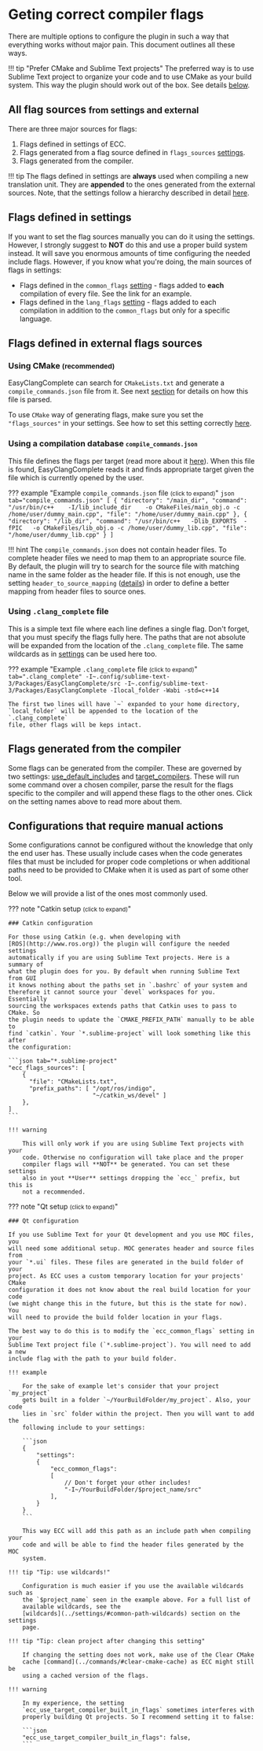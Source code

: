 # Geting correct compiler flags
There are multiple options to configure the plugin in such a way that
everything works without major pain. This document outlines all these ways.

!!! tip "Prefer CMake and Sublime Text projects"
    The preferred way is to use Sublime Text project to organize your code and to use CMake as your build system. This way the plugin should work out of the box. See details [below](#using-cmake-recommended).

## All flag sources <small>from settings and external</small>
There are three major sources for flags:

1. Flags defined in settings of ECC.
2. Flags generated from a flag source defined in `flags_sources`
   [settings](../settings/#flags_sources).
3. Flags generated from the compiler.

!!! tip
    The flags defined in settings are **always** used when compiling a new translation unit. They are **appended** to the ones generated from the external sources. Note, that the settings follow a hierarchy described in detail [here](../settings/#settings-hierarchy).

## Flags defined in settings
If you want to set the flag sources manually you can do it using the settings.
However, I strongly suggest to **NOT** do this and use a proper build system
instead. It will save you enormous amounts of time configuring the needed
include flags. However, if you know what you're doing, the main sources of
flags in settings:

- Flags defined in the `common_flags` [setting](../settings/#common_flags) -
  flags added to **each** compilation of every file. See the link for an
  example.
- Flags defined in the `lang_flags` [setting](../settings/#lang_flags) - flags
  added to each compilation in addition to the `common_flags` but only for a
  specific language.

## Flags defined in external flags sources

### Using CMake <small> (recommended) </small>

EasyClangComplete can search for `CMakeLists.txt` and generate a
`compile_commands.json` file from it. See next
[section](#using-a-compilation-database-compile_commandsjson) for details on
how this file is parsed.

To use `CMake` way of generating flags, make sure you set the `"flags_sources"`
in your settings. See how to set this setting correctly
[here](../settings/#flags_sources).

### Using a compilation database <small>`compile_commands.json`</small>
This file defines the flags per target (read more about it
[here](https://clang.llvm.org/docs/JSONCompilationDatabase.html)). When this
file is found, EasyClangComplete reads it and finds appropriate target given
the file which is currently opened by the user.

??? example "Example `compile_commands.json` file <small>(click to expand)</small>"
    ```json tab="compile_commands.json"
    [
        {
          "directory": "/main_dir",
          "command": "/usr/bin/c++    -I/lib_include_dir    -o CMakeFiles/main_obj.o -c /home/user/dummy_main.cpp",
          "file": "/home/user/dummy_main.cpp"
        },
        {
          "directory": "/lib_dir",
          "command": "/usr/bin/c++   -Dlib_EXPORTS  -fPIC   -o CMakeFiles/lib_obj.o -c /home/user/dummy_lib.cpp",
          "file": "/home/user/dummy_lib.cpp"
        }
    ]
    ```

!!! hint 
    The `compile_commands.json` does not contain header files. To complete
    header files we need to map them to an appropriate source file. By default,
    the plugin will try to search for the source file with matching name in the
    same folder as the header file. If this is not enough, use the setting
    `header_to_source_mapping`
    ([details](../settings/#header_to_source_mapping))
    in order to define a better mapping from header files to source ones.

### Using `.clang_complete` file
This is a simple text file where each line defines a single flag. Don't forget, that you must specify the flags fully here. The paths that are not absolute will be expanded from the location of the `.clang_complete` file. The same wildcards as in [settings](../settings/#common-path-wildcards) can be used here too.

??? example "Example `.clang_complete` file <small>(click to expand)</small>"
    ``` tab=".clang_complete"
    -I~.config/sublime-text-3/Packages/EasyClangComplete/src
    -I~.config/sublime-text-3/Packages/EasyClangComplete
    -Ilocal_folder
    -Wabi
    -std=c++14
    ```

    The first two lines will have `~` expanded to your home directory,
    `local_folder` will be appended to the location of the `.clang_complete`
    file, other flags will be keps intact.

## Flags generated from the compiler

Some flags can be generated from the compiler. These are governed by two
settings: [use_default_includes](../settings/#use_default_includes) and
[target_compilers](../settings/#target_compilers). These will run some command
over a chosen compiler, parse the result for the flags specific to the compiler
and will append these flags to the other ones. Click on the setting names above
to read more about them.

## Configurations that require manual actions
Some configurations cannot be configured without the knowledge that only the end user has. These usually include cases when the code generates files that must be included for proper code completions or when additional paths need to be provided to CMake when it is used as part of some other tool.

Below we will provide a list of the ones most commonly used.

??? note "Catkin setup <small>(click to expand)</small>"
    
    ### Catkin configuration

    For those using Catkin (e.g. when developing with
    [ROS](http://www.ros.org)) the plugin will configure the needed settings
    automatically if you are using Sublime Text projects. Here is a summary of
    what the plugin does for you. By default when running Sublime Text from GUI
    it knows nothing about the paths set in `.bashrc` of your system and
    therefore it cannot source your `devel` workspaces for you. Essentially
    sourcing the workspaces extends paths that Catkin uses to pass to CMake. So
    the plugin needs to update the `CMAKE_PREFIX_PATH` manually to be able to
    find `catkin`. Your `*.sublime-project` will look something like this after
    the configuration:

    ```json tab="*.sublime-project"
    "ecc_flags_sources": [
        {
          "file": "CMakeLists.txt",
          "prefix_paths": [ "/opt/ros/indigo",
                            "~/catkin_ws/devel" ]
        },
    ]
    ```

    !!! warning

        This will only work if you are using Sublime Text projects with your
        code. Otherwise no configuration will take place and the proper
        compiler flags will **NOT** be generated. You can set these settings
        also in yout **User** settings dropping the `ecc_` prefix, but this is
        not a recommended.

??? note "Qt setup <small>(click to expand)</small>"
    
    ### Qt configuration

    If you use Sublime Text for your Qt development and you use MOC files, you
    will need some additional setup. MOC generates header and source files from
    your `*.ui` files. These files are generated in the build folder of your
    project. As ECC uses a custom temporary location for your projects' CMake
    configuration it does not know about the real build location for your code
    (we might change this in the future, but this is the state for now). You
    will need to provide the build folder location in your flags.

    The best way to do this is to modify the `ecc_common_flags` setting in your
    Sublime Text project file (`*.sublime-project`). You will need to add a new
    include flag with the path to your build folder.

    !!! example

        For the sake of example let's consider that your project `my_project`
        gets built in a folder `~/YourBuildFolder/my_project`. Also, your code
        lies in `src` folder within the project. Then you will want to add the
        following include to your settings:

        ```json
        {
            "settings":
            {
                "ecc_common_flags":
                [
                    // Don't forget your other includes!
                    "-I~/YourBuildFolder/$project_name/src"
                ],
            }
        }
        ```

        This way ECC will add this path as an include path when compiling your
        code and will be able to find the header files generated by the MOC
        system.

    !!! tip "Tip: use wildcards!"

        Configuration is much easier if you use the available wildcards such as
        the `$project_name` seen in the example above. For a full list of
        available wildcards, see the
        [wildcards](../settings/#common-path-wildcards) section on the settings
        page.

    !!! tip "Tip: clean project after changing this setting"

        If changing the setting does not work, make use of the Clear CMake
        cache [command](../commands/#clear-cmake-cache) as ECC might still be
        using a cached version of the flags.

    !!! warning

        In my experience, the setting
        `ecc_use_target_compiler_built_in_flags` sometimes interferes with
        properly building Qt projects. So I recommend setting it to false:
        
        ```json
        "ecc_use_target_compiler_built_in_flags": false,
        ```
